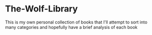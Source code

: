 # The-Wolf-Library
This is my own personal collection of books that I'll attempt to sort into many categories and hopefully have a brief analysis of each book

